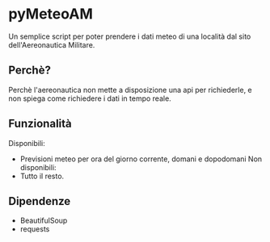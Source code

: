 # pyMeteoAM
Un semplice script per poter prendere i dati meteo di una località dal sito dell'Aereonautica Militare.

## Perchè?
Perchè l'aereonautica non mette a disposizione una api per richiederle, e non spiega come richiedere i dati in tempo reale.

## Funzionalità
Disponibili:
- Previsioni meteo per ora del giorno corrente, domani e dopodomani
Non disponibili:
- Tutto il resto.

## Dipendenze
- BeautifulSoup
- requests

